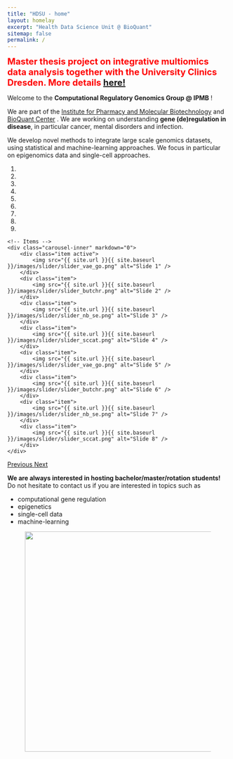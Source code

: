 ```yaml
---
title: "HDSU - home"
layout: homelay
excerpt: "Health Data Science Unit @ BioQuant"
sitemap: false
permalink: /
---
```



<span style="color:red;font-weight:700;font-size:20px;text-align: center">Master thesis project on integrative multiomics data analysis together with the University Clinics Dresden. More details <a href="{{ site.url }}{{ site.baseurl }}/ma2024.html">here!</a></span>  

Welcome to the **Computational Regulatory Genomics Group @ IPMB** !

We are part of the [Institute for Pharmacy and Molecular Biotechnology](https://www.ipmb.uni-heidelberg.de/) and [BioQuant Center](https://www.bioquant.uni-heidelberg.de/) . We are working on understanding **gene (de)regulation in disease**, in particular cancer, mental disorders and infection. 

We develop novel methods to integrate large scale genomics datasets, using statistical and machine-learning approaches. We focus in particular on epigenomics data and single-cell approaches.



<div markdown="0" id="carousel" class="carousel slide" data-ride="carousel" data-interval="4000" data-pause="hover" >
    <!-- Menu -->
    <ol class="carousel-indicators">
        <li data-target="#carousel" data-slide-to="0" class="active"></li>
        <li data-target="#carousel" data-slide-to="1"></li>
        <li data-target="#carousel" data-slide-to="2"></li>
        <li data-target="#carousel" data-slide-to="3"></li>
        <li data-target="#carousel" data-slide-to="4"></li>
        <li data-target="#carousel" data-slide-to="5"></li>
        <li data-target="#carousel" data-slide-to="6"></li>
        <li data-target="#carousel" data-slide-to="7"></li>
        <li data-target="#carousel" data-slide-to="8"></li>
    </ol>

    <!-- Items -->
    <div class="carousel-inner" markdown="0">
        <div class="item active">
            <img src="{{ site.url }}{{ site.baseurl }}/images/slider/slider_vae_go.png" alt="Slide 1" />
        </div>
        <div class="item">
            <img src="{{ site.url }}{{ site.baseurl }}/images/slider/slider_butchr.png" alt="Slide 2" />
        </div>
        <div class="item">
            <img src="{{ site.url }}{{ site.baseurl }}/images/slider/slider_nb_se.png" alt="Slide 3" />
        </div>
        <div class="item">
            <img src="{{ site.url }}{{ site.baseurl }}/images/slider/slider_sccat.png" alt="Slide 4" />
        </div>
        <div class="item">
            <img src="{{ site.url }}{{ site.baseurl }}/images/slider/slider_vae_go.png" alt="Slide 5" />
        </div>
        <div class="item">
            <img src="{{ site.url }}{{ site.baseurl }}/images/slider/slider_butchr.png" alt="Slide 6" />
        </div>
        <div class="item">
            <img src="{{ site.url }}{{ site.baseurl }}/images/slider/slider_nb_se.png" alt="Slide 7" />
        </div>
        <div class="item">
            <img src="{{ site.url }}{{ site.baseurl }}/images/slider/slider_sccat.png" alt="Slide 8" />
        </div>
    </div>
  <a class="left carousel-control" href="#carousel" role="button" data-slide="prev">
    <span class="glyphicon glyphicon-chevron-left" aria-hidden="true"></span>
    <span class="sr-only">Previous</span>
  </a>
  <a class="right carousel-control" href="#carousel" role="button" data-slide="next">
    <span class="glyphicon glyphicon-chevron-right" aria-hidden="true"></span>
    <span class="sr-only">Next</span>
  </a>
</div>

**We are always interested in hosting bachelor/master/rotation students!** Do not hesitate to contact us if you are interested in topics such as

* computational gene regulation
* epigenetics
* single-cell data
* machine-learning

<figure>
  <img src="{{ site.url }}{{ site.baseurl }}/images/retreat2022.jpg" style="width: 500px">
</figure>
